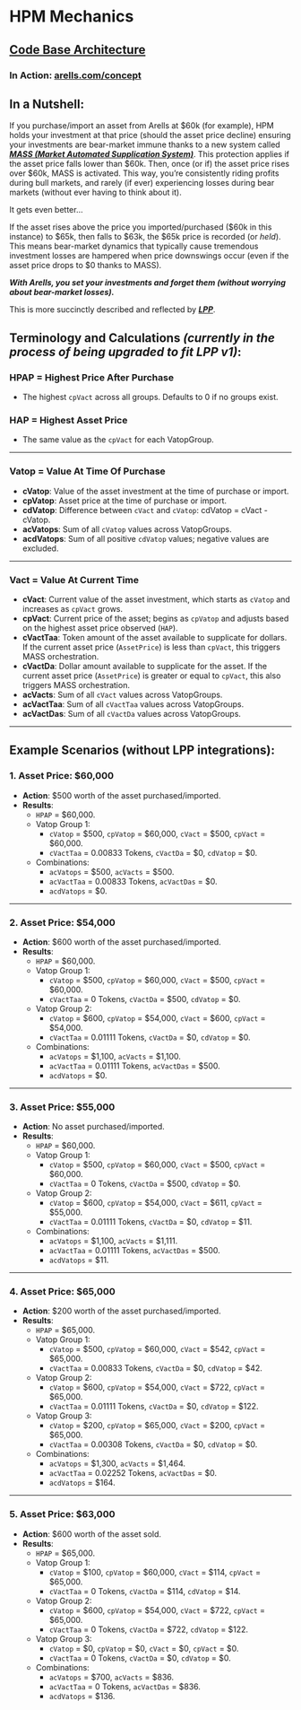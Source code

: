 # HPM Mechanics 

## [Code Base Architecture](https://github.com/Art-Sells/HPM/tree/main/HPMCodeBase)

### In Action: [arells.com/concept](https://arells.com/concept)

## In a Nutshell:
If you purchase/import an asset from Arells at $60k (for example), HPM holds your investment at that price (should the asset price decline) ensuring your investments are bear-market immune thanks to a new system called ***[MASS (Market Automated Supplication System)](https://github.com/Art-Sells/HPM/tree/main/HPMCodeBase/MASS)***. This protection applies if the asset price falls lower than $60k. Then, once (or if) the asset price rises over $60k, MASS is activated. This way, you’re consistently riding profits during bull markets, and rarely (if ever) experiencing losses during bear markets (without ever having to think about it).

It gets even better…

If the asset rises above the price you imported/purchased ($60k in this instance) to $65k, then falls to $63k, the $65k price is recorded (or *held*). This means bear-market dynamics that typically cause tremendous investment losses are hampered when price downswings occur (even if the asset price drops to $0 thanks to MASS).

***With Arells, you set your investments and forget them (without worrying about bear-market losses).***

This is more succinctly described and reflected by ***[LPP](https://github.com/Art-Sells/HPM/tree/main/HPMCodeBase/MASS/LPP)***.

## Terminology and Calculations *(currently in the process of being upgraded to fit LPP v1)*:

### HPAP = Highest Price After Purchase
- The highest `cpVact` across all groups. Defaults to 0 if no groups exist.

### HAP = Highest Asset Price
- The same value as the `cpVact` for each VatopGroup.

---

### Vatop = Value At Time Of Purchase
- **cVatop**: Value of the asset investment at the time of purchase or import.  
- **cpVatop**: Asset price at the time of purchase or import.  
- **cdVatop**: Difference between `cVact` and `cVatop`: cdVatop = cVact - cVatop.  
- **acVatops**: Sum of all `cVatop` values across VatopGroups.  
- **acdVatops**: Sum of all positive `cdVatop` values; negative values are excluded.  

---

### Vact = Value At Current Time
- **cVact**: Current value of the asset investment, which starts as `cVatop` and increases as `cpVact` grows.  
- **cpVact**: Current price of the asset; begins as `cpVatop` and adjusts based on the highest asset price observed (`HAP`).  
- **cVactTaa**: Token amount of the asset available to supplicate for dollars. If the current asset price (`AssetPrice`) is less than `cpVact`, this triggers MASS orchestration.  
- **cVactDa**: Dollar amount available to supplicate for the asset. If the current asset price (`AssetPrice`) is greater or equal to `cpVact`, this also triggers MASS orchestration.  
- **acVacts**: Sum of all `cVact` values across VatopGroups.  
- **acVactTaa**: Sum of all `cVactTaa` values across VatopGroups.  
- **acVactDas**: Sum of all `cVactDa` values across VatopGroups.  

---

## Example Scenarios (without LPP integrations):

### 1. Asset Price: $60,000
- **Action**: $500 worth of the asset purchased/imported.  
- **Results**:  
  - `HPAP` = $60,000.  
  - Vatop Group 1:  
    - `cVatop` = $500, `cpVatop` = $60,000, `cVact` = $500, `cpVact` = $60,000.  
    - `cVactTaa` = 0.00833 Tokens, `cVactDa` = $0, `cdVatop` = $0.  
  - Combinations:  
    - `acVatops` = $500, `acVacts` = $500.  
    - `acVactTaa` = 0.00833 Tokens, `acVactDas` = $0.  
    - `acdVatops` = $0.  

---

### 2. Asset Price: $54,000
- **Action**: $600 worth of the asset purchased/imported.  
- **Results**:  
  - `HPAP` = $60,000.  
  - Vatop Group 1:  
    - `cVatop` = $500, `cpVatop` = $60,000, `cVact` = $500, `cpVact` = $60,000.  
    - `cVactTaa` = 0 Tokens, `cVactDa` = $500, `cdVatop` = $0.  
  - Vatop Group 2:  
    - `cVatop` = $600, `cpVatop` = $54,000, `cVact` = $600, `cpVact` = $54,000.  
    - `cVactTaa` = 0.01111 Tokens, `cVactDa` = $0, `cdVatop` = $0.  
  - Combinations:  
    - `acVatops` = $1,100, `acVacts` = $1,100.  
    - `acVactTaa` = 0.01111 Tokens, `acVactDas` = $500.  
    - `acdVatops` = $0.  

---

### 3. Asset Price: $55,000
- **Action**: No asset purchased/imported.  
- **Results**:  
  - `HPAP` = $60,000.  
  - Vatop Group 1:  
    - `cVatop` = $500, `cpVatop` = $60,000, `cVact` = $500, `cpVact` = $60,000.  
    - `cVactTaa` = 0 Tokens, `cVactDa` = $500, `cdVatop` = $0.  
  - Vatop Group 2:  
    - `cVatop` = $600, `cpVatop` = $54,000, `cVact` = $611, `cpVact` = $55,000.  
    - `cVactTaa` = 0.01111 Tokens, `cVactDa` = $0, `cdVatop` = $11.  
  - Combinations:  
    - `acVatops` = $1,100, `acVacts` = $1,111.  
    - `acVactTaa` = 0.01111 Tokens, `acVactDas` = $500.  
    - `acdVatops` = $11.  

---

### 4. Asset Price: $65,000
- **Action**: $200 worth of the asset purchased/imported.  
- **Results**:  
  - `HPAP` = $65,000.  
  - Vatop Group 1:  
    - `cVatop` = $500, `cpVatop` = $60,000, `cVact` = $542, `cpVact` = $65,000.  
    - `cVactTaa` = 0.00833 Tokens, `cVactDa` = $0, `cdVatop` = $42.  
  - Vatop Group 2:  
    - `cVatop` = $600, `cpVatop` = $54,000, `cVact` = $722, `cpVact` = $65,000.  
    - `cVactTaa` = 0.01111 Tokens, `cVactDa` = $0, `cdVatop` = $122.  
  - Vatop Group 3:  
    - `cVatop` = $200, `cpVatop` = $65,000, `cVact` = $200, `cpVact` = $65,000.  
    - `cVactTaa` = 0.00308 Tokens, `cVactDa` = $0, `cdVatop` = $0.  
  - Combinations:  
    - `acVatops` = $1,300, `acVacts` = $1,464.  
    - `acVactTaa` = 0.02252 Tokens, `acVactDas` = $0.  
    - `acdVatops` = $164.  

---

### 5. Asset Price: $63,000
- **Action**: $600 worth of the asset sold.  
- **Results**:  
  - `HPAP` = $65,000.  
  - Vatop Group 1:  
    - `cVatop` = $100, `cpVatop` = $60,000, `cVact` = $114, `cpVact` = $65,000.  
    - `cVactTaa` = 0 Tokens, `cVactDa` = $114, `cdVatop` = $14.  
  - Vatop Group 2:  
    - `cVatop` = $600, `cpVatop` = $54,000, `cVact` = $722, `cpVact` = $65,000.  
    - `cVactTaa` = 0 Tokens, `cVactDa` = $722, `cdVatop` = $122.  
  - Vatop Group 3:  
    - `cVatop` = $0, `cpVatop` = $0, `cVact` = $0, `cpVact` = $0.  
    - `cVactTaa` = 0 Tokens, `cVactDa` = $0, `cdVatop` = $0.  
  - Combinations:  
    - `acVatops` = $700, `acVacts` = $836.  
    - `acVactTaa` = 0 Tokens, `acVactDas` = $836.  
    - `acdVatops` = $136.  
